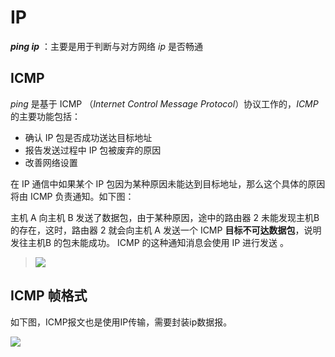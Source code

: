 # IP 

 ***ping  ip***  ：主要是用于判断与对方网络 *ip* 是否畅通

 ## ICMP

*ping* 是基于 ICMP （*Internet Control Message Protocol*）协议工作的，*ICMP* 的主要功能包括：

+ 确认 IP 包是否成功送达目标地址
+ 报告发送过程中 IP 包被废弃的原因
+ 改善网络设置

在 IP 通信中如果某个 IP 包因为某种原因未能达到目标地址，那么这个具体的原因将由 ICMP 负责通知。如下图：

主机 A 向主机 B 发送了数据包，由于某种原因，途中的路由器 2 未能发现主机B 的存在，这时，路由器 2 就会向主机 A 发送一个 ICMP **目标不可达数据包**，说明发往主机B 的包未能成功。 ICMP 的这种通知消息会使用 IP 进行发送 。

> ![](ICMP.jpg) 

## ICMP 帧格式

如下图，ICMP报文也是使用IP传输，需要封装ip数据报。

![](ICMP_2.jpg)

